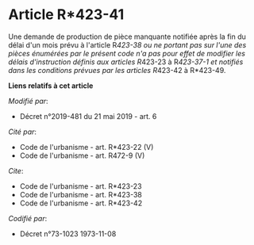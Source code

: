 # Article R*423-41

Une demande de production de pièce manquante notifiée après la fin du délai d'un mois prévu à l'article R*423-38  ou ne
portant pas sur l'une des pièces énumérées par le présent code n'a pas pour effet de modifier les délais d'instruction
définis aux articles R*423-23 à R*423-37-1 et notifiés dans les conditions prévues par les articles R*423-42 à R*423-49.

**Liens relatifs à cet article**

_Modifié par_:

  - Décret n°2019-481 du 21 mai 2019 - art. 6

_Cité par_:

  - Code de l'urbanisme - art. R*423-22 (V)
  - Code de l'urbanisme - art. R472-9 (V)

_Cite_:

  - Code de l'urbanisme - art. R*423-23
  - Code de l'urbanisme - art. R*423-38
  - Code de l'urbanisme - art. R*423-42

_Codifié par_:

  - Décret n°73-1023 1973-11-08
